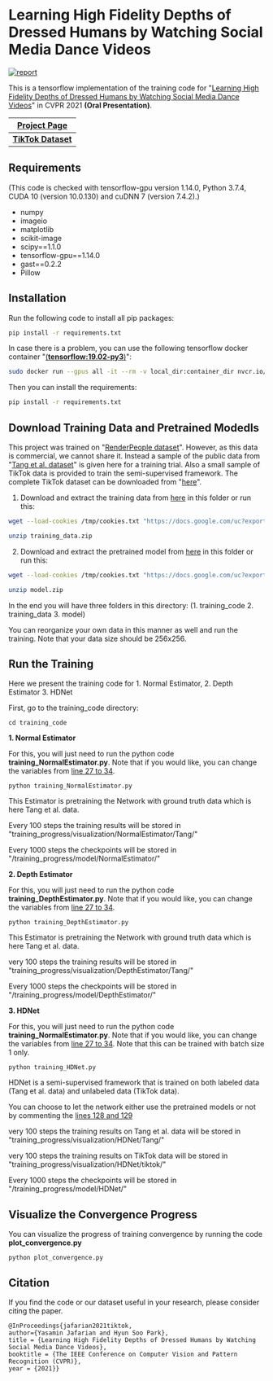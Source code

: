 # Learning High Fidelity Depths of Dressed Humans by Watching Social Media Dance Videos
[![report](https://img.shields.io/badge/arxiv-report-red)](https://arxiv.org/abs/2103.03319)

This is a tensorflow implementation of the training code for "[Learning High Fidelity Depths of Dressed Humans by Watching Social Media Dance Videos](https://arxiv.org/abs/2103.03319)" in CVPR 2021 **(Oral Presentation)**.

| [**Project Page**](https://www.yasamin.page/hdnet_tiktok)  | 
| ------------- | 
| [**TikTok Dataset**](https://www.yasamin.page/hdnet_tiktok#h.jr9ifesshn7v) | 

## Requirements
(This code is checked with tensorflow-gpu version 1.14.0, Python 3.7.4, CUDA 10 (version 10.0.130) and cuDNN 7 (version 7.4.2).)
- numpy
- imageio
- matplotlib
- scikit-image
- scipy==1.1.0
- tensorflow-gpu==1.14.0
- gast==0.2.2
- Pillow

## Installation

Run the following code to install all pip packages:
```sh
pip install -r requirements.txt 
```
In case there is a problem, you can use the following tensorflow docker container "[(**tensorflow:19.02-py3**)](https://docs.nvidia.com/deeplearning/frameworks/tensorflow-release-notes/running.html)":
```sh
sudo docker run --gpus all -it --rm -v local_dir:container_dir nvcr.io/nvidia/tensorflow:19.02-py3
```
Then you can install the requirements:
```sh
pip install -r requirements.txt 
```
## Download Training Data and Pretrained Modedls
This project was trained on "[RenderPeople dataset](https://renderpeople.com/)". However, as this data is commercial, we cannot share it. Instead a sample of the public data from "[Tang et al. dataset](https://github.com/sfu-gruvi-3dv/deep_human)"  is given here for a training trial. Also a small sample of TikTok data is provided to train the semi-supervised framework. The complete TikTok dataset can be downloaded from "[here](https://www.yasamin.page/hdnet_tiktok#h.jr9ifesshn7v)". 

1. Download and extract the training data from [here](https://drive.google.com/file/d/1uJ_yQ0XQwNhmHI_irsx8H4f6kQ-yhp5P/view?usp=sharing) in this folder or run this:
```sh
wget --load-cookies /tmp/cookies.txt "https://docs.google.com/uc?export=download&confirm=$(wget --quiet --save-cookies /tmp/cookies.txt --keep-session-cookies --no-check-certificate 'https://docs.google.com/uc?export=download&id=1uJ_yQ0XQwNhmHI_irsx8H4f6kQ-yhp5P' -O- | sed -rn 's/.*confirm=([0-9A-Za-z_]+).*/\1\n/p')&id=1uJ_yQ0XQwNhmHI_irsx8H4f6kQ-yhp5P" -O training_data.zip && rm -rf /tmp/cookies.txt

unzip training_data.zip
```
2. Download and extract the pretrained model from [here](https://drive.google.com/file/d/1UOHkmwcWpwt9r11VzOCa_CVamwHVaobV/view?usp=sharing) in this folder or run this:
```sh
wget --load-cookies /tmp/cookies.txt "https://docs.google.com/uc?export=download&confirm=$(wget --quiet --save-cookies /tmp/cookies.txt --keep-session-cookies --no-check-certificate 'https://docs.google.com/uc?export=download&id=1UOHkmwcWpwt9r11VzOCa_CVamwHVaobV' -O- | sed -rn 's/.*confirm=([0-9A-Za-z_]+).*/\1\n/p')&id=1UOHkmwcWpwt9r11VzOCa_CVamwHVaobV" -O model.zip && rm -rf /tmp/cookies.txt

unzip model.zip
```
In the end you will have three folders in this directory: (1. training_code 2. training_data 3. model)

You can reorganize your own data in this manner as well and run the training. Note that your data size should be 256x256.

## Run the Training
Here we present the training code for 1. Normal Estimator, 2. Depth Estimator 3. HDNet

First, go to the training_code directory:
```
cd training_code
```

**1. Normal Estimator**

For this, you will just need to run the python code **training_NormalEstimator.py**. Note that if you would like, you can change the variables from [line 27 to 34](https://github.com/yasaminjafarian/HDNet_training_draft/blob/ea380ca1249cc5dbe8ded9a9fe6793ba98fd0086/training_code/training_NormalEstimator.py#L27).
```
python training_NormalEstimator.py
```
This Estimator is pretraining the Network with ground truth data which is here Tang et al. data.

Every 100 steps the training results will be stored in "training_progress/visualization/NormalEstimator/Tang/"

Every 1000 steps the checkpoints will be stored in "/training_progress/model/NormalEstimator/"

**2. Depth Estimator**

For this, you will just need to run the python code **training_DepthEstimator.py**. Note that if you would like, you can change the variables from [line 27 to 34](https://github.com/yasaminjafarian/HDNet_training_draft/blob/ea380ca1249cc5dbe8ded9a9fe6793ba98fd0086/training_code/training_DepthEstimator.py#L27).
```
python training_DepthEstimator.py
```
This Estimator is pretraining the Network with ground truth data which is here Tang et al. data.

very 100 steps the training results will be stored in "training_progress/visualization/DepthEstimator/Tang/"

Every 1000 steps the checkpoints will be stored in "/training_progress/model/DepthEstimator/"

**3. HDNet**

For this, you will just need to run the python code **training_NormalEstimator.py**. Note that if you would like, you can change the variables from [line 27 to 34](https://github.com/yasaminjafarian/HDNet_training_draft/blob/ea380ca1249cc5dbe8ded9a9fe6793ba98fd0086/training_code/training_HDNet.py#L27). Note that this can be trained with batch size 1 only.
```
python training_HDNet.py
```
HDNet is a semi-supervised framework that is trained on both labeled data (Tang et al. data) and unlabeled data (TikTok data).

You can choose to let the network either use the pretrained models or not by commenting the [lines 128 and 129](https://github.com/yasaminjafarian/HDNet_training_draft/blob/ea380ca1249cc5dbe8ded9a9fe6793ba98fd0086/training_code/training_HDNet.py#L128)

very 100 steps the training results on Tang et al. data will be stored in "training_progress/visualization/HDNet/Tang/"

very 100 steps the training results on TikTok data will be stored in "training_progress/visualization/HDNet/tiktok/"

Every 1000 steps the checkpoints will be stored in "/training_progress/model/HDNet/"

## Visualize the Convergence Progress
You can visualize the progress of training convergence by running the code **plot_convergence.py**
```
python plot_convergence.py
```

## Citation
If you find the code or our dataset useful in your research, please consider citing the paper.

```
@InProceedings{jafarian2021tiktok,
author={Yasamin Jafarian and Hyun Soo Park},
title = {Learning High Fidelity Depths of Dressed Humans by Watching Social Media Dance Videos},
booktitle = {The IEEE Conference on Computer Vision and Pattern Recognition (CVPR)},
year = {2021}}
```






